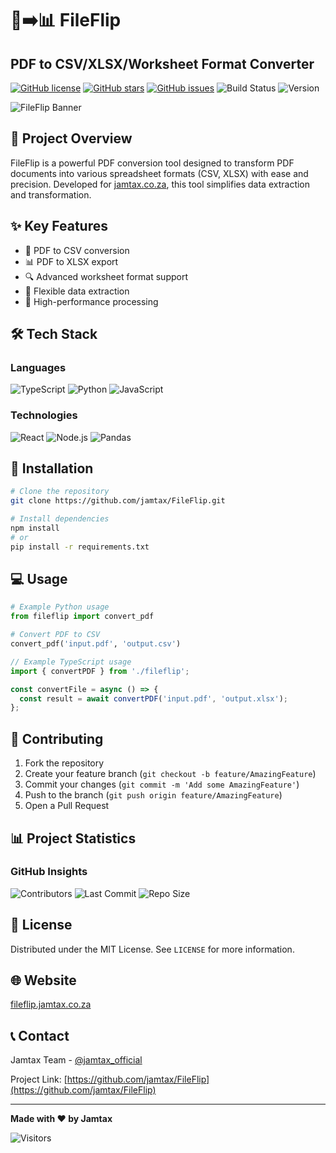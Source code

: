 # 📄➡️📊 FileFlip

## PDF to CSV/XLSX/Worksheet Format Converter

[![GitHub license](https://img.shields.io/github/license/jamtax/FileFlip?color=blue)](https://github.com/jamtax/FileFlip/blob/main/LICENSE)
[![GitHub stars](https://img.shields.io/github/stars/jamtax/FileFlip)](https://github.com/jamtax/FileFlip/stargazers)
[![GitHub issues](https://img.shields.io/github/issues/jamtax/FileFlip)](https://github.com/jamtax/FileFlip/issues)
![Build Status](https://img.shields.io/badge/build-passing-brightgreen)
![Version](https://img.shields.io/badge/version-0.1.0-blue)

![FileFlip Banner]([/path/to/banner-image.png](https://raw.githubusercontent.com/jamtax/FileFlip/dc266a3a1fe109e261488d99a222ab5430476a4d/frontend/public/assets/fileflip-hero-banner.svg))

## 🚀 Project Overview

FileFlip is a powerful PDF conversion tool designed to transform PDF documents into various spreadsheet formats (CSV, XLSX) with ease and precision. Developed for [jamtax.co.za](https://jamtax.co.za), this tool simplifies data extraction and transformation.

## ✨ Key Features

- 📄 PDF to CSV conversion
- 📊 PDF to XLSX export
- 🔍 Advanced worksheet format support
- 🧩 Flexible data extraction
- 🚀 High-performance processing

## 🛠 Tech Stack

### Languages
![TypeScript](https://img.shields.io/badge/TypeScript-72.5%25-blue?logo=typescript)
![Python](https://img.shields.io/badge/Python-20.1%25-yellow?logo=python)
![JavaScript](https://img.shields.io/badge/JavaScript-6.5%25-green?logo=javascript)

### Technologies
![React](https://img.shields.io/badge/React-Frontend-blue?logo=react)
![Node.js](https://img.shields.io/badge/Node.js-Backend-green?logo=node.js)
![Pandas](https://img.shields.io/badge/Pandas-Data%20Processing-blue?logo=pandas)

## 🔧 Installation

```bash
# Clone the repository
git clone https://github.com/jamtax/FileFlip.git

# Install dependencies
npm install
# or
pip install -r requirements.txt
```

## 💻 Usage

```python
# Example Python usage
from fileflip import convert_pdf

# Convert PDF to CSV
convert_pdf('input.pdf', 'output.csv')
```

```typescript
// Example TypeScript usage
import { convertPDF } from './fileflip';

const convertFile = async () => {
  const result = await convertPDF('input.pdf', 'output.xlsx');
};
```

## 🤝 Contributing

1. Fork the repository
2. Create your feature branch (`git checkout -b feature/AmazingFeature`)
3. Commit your changes (`git commit -m 'Add some AmazingFeature'`)
4. Push to the branch (`git push origin feature/AmazingFeature`)
5. Open a Pull Request

## 📊 Project Statistics

### GitHub Insights
![Contributors](https://img.shields.io/github/contributors/jamtax/FileFlip)
![Last Commit](https://img.shields.io/github/last-commit/jamtax/FileFlip)
![Repo Size](https://img.shields.io/github/repo-size/jamtax/FileFlip)

## 📜 License

Distributed under the MIT License. See `LICENSE` for more information.

## 🌐 Website

[fileflip.jamtax.co.za](https://fileflip.jamtax.co.za)

## 📞 Contact

Jamtax Team - [@jamtax_official](https://twitter.com/jamtax_official)

Project Link: [https://github.com/jamtax/FileFlip](https://github.com/jamtax/FileFlip)

---

**Made with ❤️ by Jamtax**

![Visitors](https://visitor-badge.laobi.icu/badge?page_id=jamtax.FileFlip)

